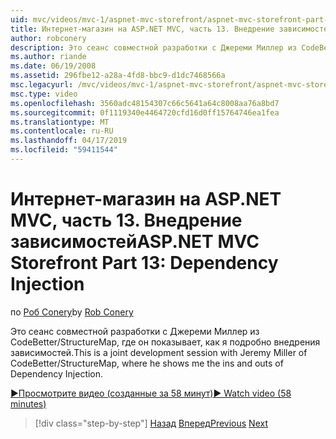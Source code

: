 ```yaml
---
uid: mvc/videos/mvc-1/aspnet-mvc-storefront/aspnet-mvc-storefront-part-13-dependency-injection
title: Интернет-магазин на ASP.NET MVC, часть 13. Внедрение зависимостей | Документация Майкрософт
author: robconery
description: Это сеанс совместной разработки с Джереми Миллер из CodeBetter/StructureMap, где он показывает, как я подробно внедрения зависимостей.
ms.author: riande
ms.date: 06/19/2008
ms.assetid: 296fbe12-a28a-4fd8-bbc9-d1dc7468566a
msc.legacyurl: /mvc/videos/mvc-1/aspnet-mvc-storefront/aspnet-mvc-storefront-part-13-dependency-injection
msc.type: video
ms.openlocfilehash: 3560adc48154307c66c5641a64c8008aa76a8bd7
ms.sourcegitcommit: 0f1119340e4464720cfd16d0ff15764746ea1fea
ms.translationtype: MT
ms.contentlocale: ru-RU
ms.lasthandoff: 04/17/2019
ms.locfileid: "59411544"
---
```

# <a name="aspnet-mvc-storefront-part-13-dependency-injection"></a><span data-ttu-id="2f8c6-103">Интернет-магазин на ASP.NET MVC, часть 13. Внедрение зависимостей</span><span class="sxs-lookup"><span data-stu-id="2f8c6-103">ASP.NET MVC Storefront Part 13: Dependency Injection</span></span>

<span data-ttu-id="2f8c6-104">по [Роб Conery](https://github.com/robconery)</span><span class="sxs-lookup"><span data-stu-id="2f8c6-104">by [Rob Conery](https://github.com/robconery)</span></span>

<span data-ttu-id="2f8c6-105">Это сеанс совместной разработки с Джереми Миллер из CodeBetter/StructureMap, где он показывает, как я подробно внедрения зависимостей.</span><span class="sxs-lookup"><span data-stu-id="2f8c6-105">This is a joint development session with Jeremy Miller of CodeBetter/StructureMap, where he shows me the ins and outs of Dependency Injection.</span></span>

[<span data-ttu-id="2f8c6-106">&#9654;Просмотрите видео (созданные за 58 минут)</span><span class="sxs-lookup"><span data-stu-id="2f8c6-106">&#9654; Watch video (58 minutes)</span></span>](https://channel9.msdn.com/Blogs/ASP-NET-Site-Videos/aspnet-mvc-storefront-part-13-dependency-injection)

> [!div class="step-by-step"]
> <span data-ttu-id="2f8c6-107">[Назад](aspnet-mvc-storefront-part-12-mocking.md)
> [Вперед](aspnet-mvc-storefront-part-14-rich-client-interaction.md)</span><span class="sxs-lookup"><span data-stu-id="2f8c6-107">[Previous](aspnet-mvc-storefront-part-12-mocking.md)
[Next](aspnet-mvc-storefront-part-14-rich-client-interaction.md)</span></span>
